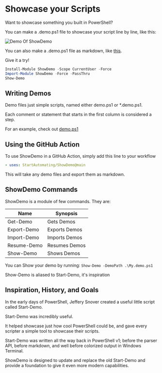 # Showcase your Scripts

Want to showcase something you built in PowerShell?

You can make a .demo.ps1 file to showcase your script line by line, like this:

![Demo Of ShowDemo](Assets/demo.gif)

You can also make a .demo.ps1 file as markdown, like [this](demo.md).

Give it a try!

~~~PowerShell
Install-Module ShowDemo -Scope CurrentUser -Force
Import-Module ShowDemo -Force -PassThru
Show-Demo
~~~

## Writing Demos

Demo files just simple scripts, named either demo.ps1 or *.demo.ps1.

Each comment or statement that starts in the first column is considered a step.

For an example, check out [demo.ps1](https://github.com/StartAutomating/ShowDemo/blob/main/demo.ps1)

## Using the GitHub Action

To use ShowDemo in a GitHub Action, simply add this line to your workflow
~~~yaml
- uses: StartAutomating/ShowDemo@main
~~~

This will take any demo files and export them as markdown.

## ShowDemo Commands

ShowDemo is a module of few commands.  They are:

|Name|Synopsis|
|-|-|
|Get-Demo   | Gets Demos   |
|Export-Demo| Exports Demos|
|Import-Demo| Imports Demos|
|Resume-Demo| Resumes Demos|
|Show-Demo  | Shows Demos  |

You can Show your demo by running: `Show-Demo -DemoPath .\My.demo.ps1`

Show-Demo is aliased to Start-Demo, it's inspiration

## Inspiration, History, and Goals

In the early days of PowerShell, Jeffery Snover created a useful little script called Start-Demo.

Start-Demo was incredibly useful.

It helped showcase just how cool PowerShell could be, and gave every scripter a simple tool to showcase their scripts.

Start-Demo was written all the way back in PowerShell v1; before the parser API, before markdown, and well before colorized output in Windows Terminal.

ShowDemo is designed to update and replace the old Start-Demo and provide a foundation to give it even more modern capabilities.

